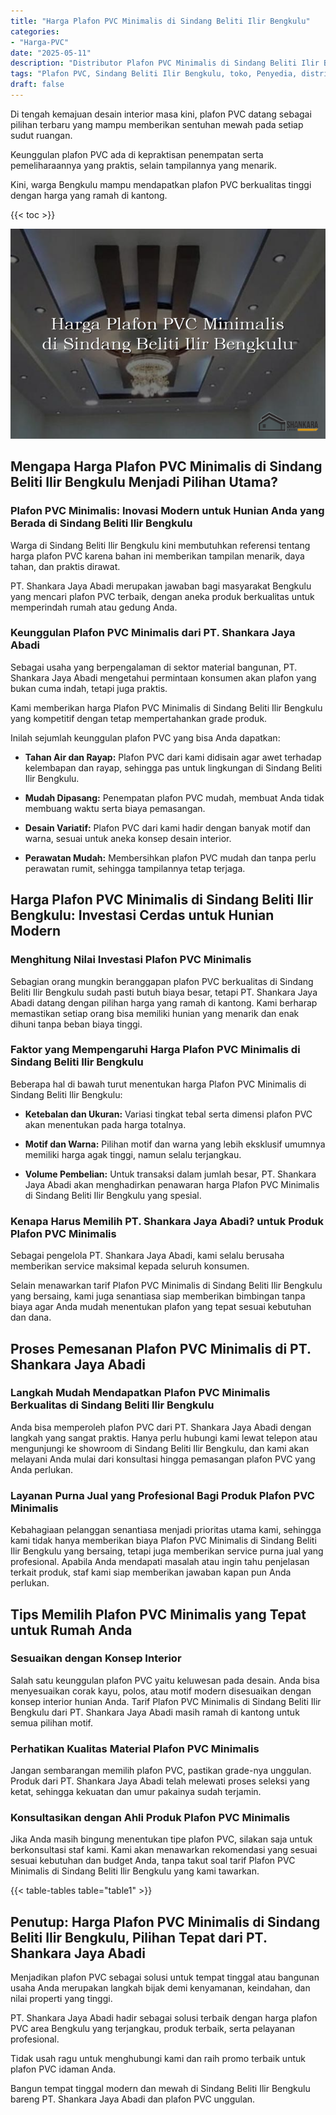 ```yaml
---
title: "Harga Plafon PVC Minimalis di Sindang Beliti Ilir Bengkulu"
categories: 
- "Harga-PVC"
date: "2025-05-11"
description: "Distributor Plafon PVC Minimalis di Sindang Beliti Ilir Bengkulu untuk tempat tinggal, kantor, serta gerai. Produk unggulan, variasi motif, pilihan warna modern, beserta layanan instalasi oleh tenaga ahli berpengalaman dan jaminan resmi!|Jasa distribusi Plafon PVC Minimalis di Sindang Beliti Ilir Bengkulu bagi keperluan hunian, office, maupun ritel, beserta produk terbaik dan penempatan oleh tenaga ahli ahli serta jaminan resmi.|Pilihan Plafon PVC Minimalis di Sindang Beliti Ilir Bengkulu yang andal untuk hunian, kantor, dan toko, dengan produk unggulan dan penempatan dikerjakan oleh teknisi ahli dan kepastian resmi.|Penjualan Plafon PVC Minimalis di Sindang Beliti Ilir Bengkulu bagi tempat tinggal, kantor, dan gerai, beserta produk unggulan dan instalasi dikerjakan oleh teknisi profesional, lengkap beserta garansi resmi.}"
tags: "Plafon PVC, Sindang Beliti Ilir Bengkulu, toko, Penyedia, distributor"
draft: false
---
```


Di tengah kemajuan desain interior masa kini, plafon PVC datang sebagai pilihan terbaru yang mampu memberikan sentuhan mewah pada setiap sudut ruangan.

Keunggulan plafon PVC ada di kepraktisan penempatan serta pemeliharaannya yang praktis, selain tampilannya yang menarik.

Kini, warga Bengkulu mampu mendapatkan plafon PVC berkualitas tinggi dengan harga yang ramah di kantong.

{{< toc >}}

![Harga Plafon PVC Minimalis di Sindang Beliti Ilir Bengkulu](/images/Harga-PVC/Harga-Plafon-PVC-Minimalis-di-Sindang-Beliti-Ilir-Bengkulu.png)


## Mengapa Harga Plafon PVC Minimalis di Sindang Beliti Ilir Bengkulu Menjadi Pilihan Utama?

### Plafon PVC Minimalis: Inovasi Modern untuk Hunian Anda yang Berada di Sindang Beliti Ilir Bengkulu

Warga di Sindang Beliti Ilir Bengkulu kini membutuhkan referensi tentang harga plafon PVC karena bahan ini memberikan tampilan menarik, daya tahan, dan praktis dirawat.

PT. Shankara Jaya Abadi merupakan jawaban bagi masyarakat Bengkulu yang mencari plafon PVC terbaik, dengan aneka produk berkualitas untuk memperindah rumah atau gedung Anda.

### Keunggulan Plafon PVC Minimalis dari PT. Shankara Jaya Abadi

Sebagai usaha yang berpengalaman di sektor material bangunan, PT. Shankara Jaya Abadi mengetahui permintaan konsumen akan plafon yang bukan cuma indah, tetapi juga praktis.

Kami memberikan harga Plafon PVC Minimalis di Sindang Beliti Ilir Bengkulu yang kompetitif dengan tetap mempertahankan grade produk.

Inilah sejumlah keunggulan plafon PVC yang bisa Anda dapatkan:

- **Tahan Air dan Rayap:** Plafon PVC dari kami didisain agar awet terhadap kelembapan dan rayap, sehingga pas untuk lingkungan di Sindang Beliti Ilir Bengkulu.

- **Mudah Dipasang:** Penempatan plafon PVC mudah, membuat Anda tidak membuang waktu serta biaya pemasangan.

- **Desain Variatif:** Plafon PVC dari kami hadir dengan banyak motif dan warna, sesuai untuk aneka konsep desain interior.

- **Perawatan Mudah:** Membersihkan plafon PVC mudah dan tanpa perlu perawatan rumit, sehingga tampilannya tetap terjaga.

## Harga Plafon PVC Minimalis di Sindang Beliti Ilir Bengkulu: Investasi Cerdas untuk Hunian Modern

### Menghitung Nilai Investasi Plafon PVC Minimalis

Sebagian orang mungkin beranggapan plafon PVC berkualitas di Sindang Beliti Ilir Bengkulu sudah pasti butuh biaya besar, tetapi PT. Shankara Jaya Abadi datang dengan pilihan harga yang ramah di kantong. Kami berharap memastikan setiap orang bisa memiliki hunian yang menarik dan enak dihuni tanpa beban biaya tinggi.

### Faktor yang Mempengaruhi Harga Plafon PVC Minimalis di Sindang Beliti Ilir Bengkulu

Beberapa hal di bawah turut menentukan harga Plafon PVC Minimalis di Sindang Beliti Ilir Bengkulu:

- **Ketebalan dan Ukuran:** Variasi tingkat tebal serta dimensi plafon PVC akan menentukan pada harga totalnya.

- **Motif dan Warna:** Pilihan motif dan warna yang lebih eksklusif umumnya memiliki harga agak tinggi, namun selalu terjangkau.

- **Volume Pembelian:** Untuk transaksi dalam jumlah besar, PT. Shankara Jaya Abadi akan menghadirkan penawaran harga Plafon PVC Minimalis di Sindang Beliti Ilir Bengkulu yang spesial.

### Kenapa Harus Memilih PT. Shankara Jaya Abadi? untuk Produk Plafon PVC Minimalis

Sebagai pengelola PT. Shankara Jaya Abadi, kami selalu berusaha memberikan service maksimal kepada seluruh konsumen.

Selain menawarkan tarif Plafon PVC Minimalis di Sindang Beliti Ilir Bengkulu yang bersaing, kami juga senantiasa siap memberikan bimbingan tanpa biaya agar Anda mudah menentukan plafon yang tepat sesuai kebutuhan dan dana.

## Proses Pemesanan Plafon PVC Minimalis di PT. Shankara Jaya Abadi

### Langkah Mudah Mendapatkan Plafon PVC Minimalis Berkualitas di Sindang Beliti Ilir Bengkulu

Anda bisa memperoleh plafon PVC dari PT. Shankara Jaya Abadi dengan langkah yang sangat praktis. Hanya perlu hubungi kami lewat telepon atau mengunjungi ke showroom di Sindang Beliti Ilir Bengkulu, dan kami akan melayani Anda mulai dari konsultasi hingga pemasangan plafon PVC yang Anda perlukan.

### Layanan Purna Jual yang Profesional Bagi Produk Plafon PVC Minimalis

Kebahagiaan pelanggan senantiasa menjadi prioritas utama kami, sehingga kami tidak hanya memberikan biaya Plafon PVC Minimalis di Sindang Beliti Ilir Bengkulu yang bersaing, tetapi juga memberikan service purna jual yang profesional. Apabila Anda mendapati masalah atau ingin tahu penjelasan terkait produk, staf kami siap memberikan jawaban kapan pun Anda perlukan.

## Tips Memilih Plafon PVC Minimalis yang Tepat untuk Rumah Anda

### Sesuaikan dengan Konsep Interior

Salah satu keunggulan plafon PVC yaitu keluwesan pada desain. Anda bisa menyesuaikan corak kayu, polos, atau motif modern disesuaikan dengan konsep interior hunian Anda. Tarif Plafon PVC Minimalis di Sindang Beliti Ilir Bengkulu dari PT. Shankara Jaya Abadi masih ramah di kantong untuk semua pilihan motif.

### Perhatikan Kualitas Material Plafon PVC Minimalis

Jangan sembarangan memilih plafon PVC, pastikan grade-nya unggulan. Produk dari PT. Shankara Jaya Abadi telah melewati proses seleksi yang ketat, sehingga kekuatan dan umur pakainya sudah terjamin.

### Konsultasikan dengan Ahli Produk Plafon PVC Minimalis

Jika Anda masih bingung menentukan tipe plafon PVC, silakan saja untuk berkonsultasi staf kami. Kami akan menawarkan rekomendasi yang sesuai sesuai kebutuhan dan budget Anda, tanpa takut soal tarif Plafon PVC Minimalis di Sindang Beliti Ilir Bengkulu yang kami tawarkan.

{{< table-tables table="table1" >}}

## Penutup: Harga Plafon PVC Minimalis di Sindang Beliti Ilir Bengkulu, Pilihan Tepat dari PT. Shankara Jaya Abadi

Menjadikan plafon PVC sebagai solusi untuk tempat tinggal atau bangunan usaha Anda merupakan langkah bijak demi kenyamanan, keindahan, dan nilai properti yang tinggi.

PT. Shankara Jaya Abadi hadir sebagai solusi terbaik dengan harga plafon PVC area Bengkulu yang terjangkau, produk terbaik, serta pelayanan profesional.

Tidak usah ragu untuk menghubungi kami dan raih promo terbaik untuk plafon PVC idaman Anda.

Bangun tempat tinggal modern dan mewah di Sindang Beliti Ilir Bengkulu bareng PT. Shankara Jaya Abadi dan plafon PVC unggulan.